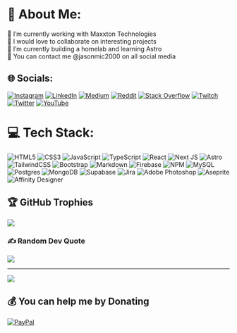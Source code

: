 # 💫 About Me:
🔭 I’m currently working with Maxxton Technologies<br>👯 I would love to collaborate on interesting projects<br>🌱 I’m currently building a homelab and learning Astro<br>💬 You can contact me @jasonmic2000 on all social media


## 🌐 Socials:
[![Instagram](https://img.shields.io/badge/Instagram-%23E4405F.svg?logo=Instagram&logoColor=white)](https://instagram.com/jasonmic2000) [![LinkedIn](https://img.shields.io/badge/LinkedIn-%230077B5.svg?logo=linkedin&logoColor=white)](https://linkedin.com/in/jasonmic2000) [![Medium](https://img.shields.io/badge/Medium-12100E?logo=medium&logoColor=white)](https://medium.com/@jason_mic2000) [![Reddit](https://img.shields.io/badge/Reddit-%23FF4500.svg?logo=Reddit&logoColor=white)](https://reddit.com/user/jason_mic2000) [![Stack Overflow](https://img.shields.io/badge/-Stackoverflow-FE7A16?logo=stack-overflow&logoColor=white)](https://stackoverflow.com/users/jasonmic2000) [![Twitch](https://img.shields.io/badge/Twitch-%239146FF.svg?logo=Twitch&logoColor=white)](https://twitch.tv/jasonmic2000) [![Twitter](https://img.shields.io/badge/Twitter-%231DA1F2.svg?logo=Twitter&logoColor=white)](https://twitter.com/jasonmic2000) [![YouTube](https://img.shields.io/badge/YouTube-%23FF0000.svg?logo=YouTube&logoColor=white)](https://youtube.com/@jasondx0917) 

# 💻 Tech Stack:
![HTML5](https://img.shields.io/badge/html5-%23E34F26.svg?style=for-the-badge&logo=html5&logoColor=white) ![CSS3](https://img.shields.io/badge/css3-%231572B6.svg?style=for-the-badge&logo=css3&logoColor=white) ![JavaScript](https://img.shields.io/badge/javascript-%23323330.svg?style=for-the-badge&logo=javascript&logoColor=%23F7DF1E) ![TypeScript](https://img.shields.io/badge/typescript-%23007ACC.svg?style=for-the-badge&logo=typescript&logoColor=white) ![React](https://img.shields.io/badge/react-%2320232a.svg?style=for-the-badge&logo=react&logoColor=%2361DAFB) ![Next JS](https://img.shields.io/badge/Next-black?style=for-the-badge&logo=next.js&logoColor=white) ![Astro](https://img.shields.io/badge/Astro-BC52EE?logo=astro&logoColor=fff&style=for-the-badge) ![TailwindCSS](https://img.shields.io/badge/tailwindcss-%2338B2AC.svg?style=for-the-badge&logo=tailwind-css&logoColor=white) ![Bootstrap](https://img.shields.io/badge/bootstrap-%23563D7C.svg?style=for-the-badge&logo=bootstrap&logoColor=white) ![Markdown](https://img.shields.io/badge/markdown-%23000000.svg?style=for-the-badge&logo=markdown&logoColor=white) ![Firebase](https://img.shields.io/badge/firebase-%23039BE5.svg?style=for-the-badge&logo=firebase) ![NPM](https://img.shields.io/badge/NPM-%23000000.svg?style=for-the-badge&logo=npm&logoColor=white) ![MySQL](https://img.shields.io/badge/mysql-%2300f.svg?style=for-the-badge&logo=mysql&logoColor=white) ![Postgres](https://img.shields.io/badge/postgres-%23316192.svg?style=for-the-badge&logo=postgresql&logoColor=white)	![MongoDB](https://img.shields.io/badge/MongoDB-%234ea94b.svg?style=for-the-badge&logo=mongodb&logoColor=white) ![Supabase](https://img.shields.io/badge/Supabase-3ECF8E?style=for-the-badge&logo=supabase&logoColor=white) ![Jira](https://img.shields.io/badge/jira-%230A0FFF.svg?style=for-the-badge&logo=jira&logoColor=white) ![Adobe Photoshop](https://img.shields.io/badge/adobephotoshop-%2331A8FF.svg?style=for-the-badge&logo=adobephotoshop&logoColor=white) ![Aseprite](https://img.shields.io/badge/Aseprite-FFFFFF?style=for-the-badge&logo=Aseprite&logoColor=#7D929E) ![Affinity Designer](https://img.shields.io/badge/affinitydesginer-%231B72BE.svg?style=for-the-badge&logo=affinity-designer&logoColor=white)
<!-- # 📊 GitHub Stats: -->
<!-- ![](https://github-readme-stats.vercel.app/api?username=jasonmic2000&theme=dark&hide_border=true&include_all_commits=true&count_private=true)<br/> -->
<!-- ![](https://github-readme-streak-stats.herokuapp.com/?user=jasonmic2000&theme=dark&hide_border=true)<br/> -->
<!-- ![](https://github-readme-stats.vercel.app/api/top-langs/?username=jasonmic2000&theme=dark&hide_border=true&include_all_commits=true&count_private=true&layout=compact) -->

## 🏆 GitHub Trophies
![](https://github-profile-trophy.vercel.app/?username=jasonmic2000&theme=discord&no-frame=true&no-bg=true&margin-w=4)

### ✍️ Random Dev Quote
![](https://quotes-github-readme.vercel.app/api?type=horizontal&theme=dark)

---
[![](https://visitcount.itsvg.in/api?id=jasonmic2000&icon=0&color=8)](https://visitcount.itsvg.in)

  ## 💰 You can help me by Donating
  [![PayPal](https://img.shields.io/badge/PayPal-00457C?style=for-the-badge&logo=paypal&logoColor=white)](https://paypal.me/jasonmic2000) 

  
<!-- Proudly created with GPRM ( https://gprm.itsvg.in ) -->
